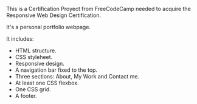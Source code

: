 This is a Certification Proyect from FreeCodeCamp needed to acquire the Responsive Web Design Certification.

It's a personal portfolio webpage.

It includes:

  - HTML structure.
  - CSS styleheet.
  - Responsive design.
  - A navigation bar fixed to the top.
  - Three sections: About, My Work and Contact me.
  - At least one CSS flexbox.
  - One CSS grid.
  - A footer.
